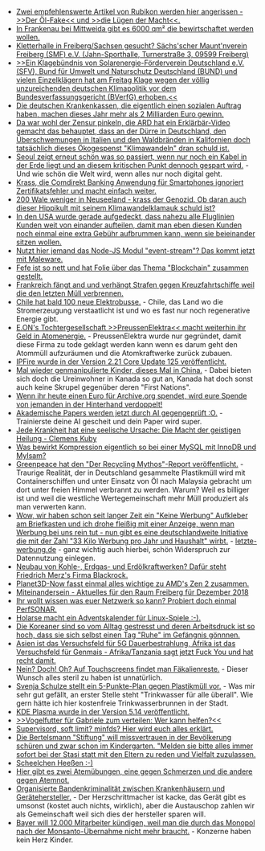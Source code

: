 * [Zwei empfehlenswerte Artikel von Rubikon werden hier angerissen - >>Der Öl-Fake<< und >>die Lügen der Macht<<.](http://www.niewiederkrieg.eu/?p=784)
* [In Frankenau bei Mittweida gibt es 6000 qm² die bewirtschaftet werden wollen.](https://bio-erzgebirge.de/wp/?p=16924)
* [Kletterhalle in Freiberg/Sachsen gesucht? Sächs'scher Maunt'nverein Freiberg (SMF) e.V. (Jahn-Sporthalle, Turnerstraße 3, 09599 Freiberg)](https://www.smf-ev.de)
* [>>Ein Klagebündnis von Solarenergie-Förderverein Deutschland e.V. (SFV), Bund für Umwelt und Naturschutz Deutschland (BUND) und vielen Einzelklägern hat am Freitag Klage wegen der völlig unzureichenden deutschen Klimapolitik vor dem Bundesverfassungsgericht (BVerfG) erhoben.<<](http://www.sonnenseite.com/de/politik/verfassungsklage-wegen-unzureichender-deutscher-klimapolitik.html)
* [Die deutschen Krankenkassen, die eigentlich einen sozialen Auftrag haben, machen dieses Jahr mehr als 2 Milliarden Euro gewinn.](https://www.neopresse.com/wissenschaft/unglaublich-auch-die-krankenkassen-machen-einen-milliardengewinn-wieder/)
* [Da war wohl der Zensur pinkeln, die ARD hat ein Erklärbär-Video gemacht das behauptet, dass an der Dürre in Deutschland, den Überschwemungen in Italien und den Waldbränden in Kalifornien doch tatsächlich dieses Ökogespenst "Klimawandeln" dran schuld ist.](https://blog.fefe.de/?ts=a502d366)
* [Seoul zeigt erneut schön was so passiert, wenn nur noch ein Kabel in der Erde liegt und an diesem kritischen Punkt dennoch gespart wird.](https://blog.fefe.de/?ts=a502d91a) - Und wie schön die Welt wird, wenn alles nur noch digital geht.
* [Krass, die Comdirekt Banking Anwendung für Smartphones ignoriert Zertifikatsfehler und macht einfach weiter.](https://blog.fefe.de/?ts=a502de88)
* [200 Wale weniger in Neuseeland - krass der Genozid. Ob daran auch dieser Hippikult mit seinem Klimawandelklamauk schuld ist?](https://netzfrauen.org/2018/11/26/newzealand-2/)
* [In den USA wurde gerade aufgedeckt, dass nahezu alle Fluglinien Kunden weit von einander aufteilen, damit man eben diesen Kunden noch einmal eine extra Gebühr aufbrummen kann, wenn sie beieinander sitzen wollen.](https://blog.fefe.de/?ts=a502f9c6)
* [Nutzt hier jemand das Node-JS Modul "event-stream"? Das kommt jetzt mit Maleware.](https://blog.fefe.de/?ts=a502fac9)
* [Fefe ist so nett und hat Folie über das Thema "Blockchain" zusammen gestellt.](https://blog.fefe.de/?ts=a5028113)
* [Frankreich fängt and und verhängt Strafen gegen Kreuzfahrtschiffe weil die den letzten Müll verbrennen.](https://blog.fefe.de/?ts=a5028ea5)
* [Chile hat bald 100 neue Elektrobusse.](http://www.sonnenseite.com/de/mobilitaet/yutong-bus-liefert-100-electrobusse-nach-chile.html) - Chile, das Land wo die Stromerzeugung verstaatlicht ist und wo es fast nur noch regenerative Energie gibt.
* [E.ON's Tochtergesellschaft >>PreussenElektra<< macht weiterhin ihr Geld in Atomenergie.](http://www.sonnenseite.com/de/wirtschaft/e.on-setzt-weiter-auf-atomenergie.html) - PreussenElektra wurde nur gegründet, damit diese Firma zu tode geklagt werden kann wenn es darum geht den Atommüll aufzuräumen und die Atomkraftwerke zurück zubauen.
* [IPFire wurde in der Version 2.21 Core Update 125 veröffentlicht.](https://www.pro-linux.de/news/1/26538/ipfire-221-core-update-125-unterst%C3%BCtzt-80211ac.html)
* [Mal wieder genmanipulierte Kinder, dieses Mal in China.](https://netzfrauen.org/2018/11/27/crispr-2/) - Dabei bieten sich doch die Ureinwohner in Kanada so gut an, Kanada hat doch sonst auch keine Skrupel gegenüber deren "First Nations".
* [Wenn ihr heute einen Euro für Archive.org spendet, wird eure Spende von jemanden in der Hinterhand verdoppelt!](https://blog.fefe.de/?ts=a503ab7b)
* [Akademische Papers werden jetzt durch AI gegengeprüft :O.](https://blog.fefe.de/?ts=a5039c29) - Trainierste deine AI gescheit und dein Paper wird super.
* [Jede Krankheit hat eine seelische Ursache: Die Macht der geistigen Heilung - Clemens Kuby](https://www.welt-im-wandel.tv/video/jede-krankheit-hat-eine-seelische-ursache-die-macht-der-geistigen-heilung-clemens-kuby/)
* [Was bewirkt Kompression eigentlich so bei einer MySQL mit InnoDB und MyIsam?](https://www.percona.com/blog/2018/11/23/compression-options-in-mysql-part-1/)
* [Greenpeace hat den "Der Recycling Mythos"-Report veröffentlicht.](http://www.sonnenseite.com/de/umwelt/plastik-aus-deutschland-vermuellt-malaysia.html) - Traurige Realität, der in Deutschland gesammelte Plastikmüll wird mit Containerschiffen und unter Einsatz von Öl nach Malaysia gebracht um dort unter freien Himmel verbrannt zu werden. Warum? Weil es billiger ist und weil die westliche Wertegemeinschaft mehr Müll produziert als man verwerten kann.
* [Wow, wir haben schon seit langer Zeit ein "Keine Werbung" Aufkleber am Briefkasten und ich drohe fleißig mit einer Anzeige, wenn man Werbung bei uns rein tut - nun gibt es eine deutschlandweite Initiative die mit der Zahl "33 Kilo Werbung pro Jahr und Haushalt" wirbt.](http://www.sonnenseite.com/de/umwelt/das-ende-von-briefkastenwerbung-in-deutschland.html) - [letzte-werbung.de](https://www.letzte-werbung.de/mitmachen/) - ganz wichtig auch hierbei, schön Widerspruch zur Datennutzung einlegen.
* [Neubau von Kohle-, Erdgas- und Erdölkraftwerken? Dafür steht Friedrich Merz's Firma Blackrock.](http://www.sonnenseite.com/de/politik/friedrich-merz-ist-mit-black-rock-einer-der-schlimmsten-anheizer-der-klimazerstoerung.html)
* [Planet3D-Now fasst einmal alles wichtige zu AMD's Zen 2 zusammen.](https://www.planet3dnow.de/cms/41904-amd-zen-2-und-rome-was-wir-bisher-wissen/)
* [Miteinandersein - Aktuelles für den Raum Freiberg für Dezember 2018](https://bio-erzgebirge.de/wp/?p=16918)
* [Ihr wollt wissen was euer Netzwerk so kann? Probiert doch einmal PerfSONAR.](https://opensource.com/article/18/11/how-test-your-network-perfsonar)
* [Holarse macht ein Adventskalender für Linux-Spiele :-).](https://www.pro-linux.de/news/1/26543/holarse-startet-linux-spiele-adventskalender.html)
* [Die Koreaner sind so vom Alltag gestresst und deren Arbeitsdruck ist so hoch, dass sie sich selbst einen Tag "Ruhe" im Gefängnis gönnnen.](https://blog.fefe.de/?ts=a500b13f)
* [Asien ist das Versuchsfeld für 5G Dauerbestrahlung, Afrika ist das Versuchsfeld für Genmais - Afrika/Tanzania sagt jetzt Fuck You und hat recht damit.](https://netzfrauen.org/2018/11/28/tanzania/)
* [Nein? Doch! Oh? Auf Touchscreens findet man Fäkalienreste.](https://blog.fefe.de/?ts=a5002507) - Dieser Wunsch alles steril zu haben ist unnatürlich.
* [Svenja Schulze stellt ein 5-Punkte-Plan gegen Plastikmüll vor.](https://www.careelite.de/umweltministerin-will-selbstverpflichtung-gegen-plastikmuell/) - Was mir sehr gut gefällt, an erster Stelle steht "Trinkwasser für alle überall". Wie gern hätte ich hier kostenfreie Trinkwasserbrunnen in der Stadt.
* [KDE Plasma wurde in der Version 5.14 veröffentlicht.](https://www.pro-linux.de/news/1/26547/kde-plasma-514-aktualisiert.html)
* [>>Vogelfutter für Gabriele zum verteilen: Wer kann helfen?<<](https://bio-erzgebirge.de/wp/?p=16982)
* [Supervisord, soft limit? minfds? Hier wird euch alles erklärt.](https://ma.ttias.be/increase-the-number-of-open-files-for-jobs-managed-by-supervisord/)
* [Die Bertelsmann "Stiftung" will missvertrauen in der Bevölkerung schüren und zwar schon im Kindergarten. "Melden sie bitte alles immer sofort bei der Stasi statt mit den Eltern zu reden und Vielfalt zuzulassen.](https://npr.news.eulu.info/2018/11/29/die-stasi-kommt-auf-leisen-sohlen/)
* [Scheelchen Heeßen :-)](https://www.so-geht-saechsisch.de/zu-hause-in-sachsen/heimat/drausseninsachsen-2-mehr-als-nur-ein-kaffee/)
* [Hier gibt es zwei Atemübungen, eine gegen Schmerzen und die andere gegen Atemnot.](https://www.smarticular.net/atemuebungen-gegen-schmerzen-fibromyalgie-atemnot-beruhigung/)
* [Organisierte Bandenkriminalität zwischen Krankenhäusern und Gerätehersteller.](https://blog.fefe.de/?ts=a2fef958) - Der Herzschrittmacher ist kacke, das Gerät gibt es umsonst (kostet auch nichts, wirklich), aber die Austauschop zahlen wir als Gemeinschaft weil sich dies der hersteller sparen will.
* [Bayer will 12.000 Mitarbeiter kündigen, weil man die durch das Monopol nach der Monsanto-Übernahme nicht mehr braucht.](https://blog.fefe.de/?ts=a2fef771) - Konzerne haben kein Herz Kinder.
